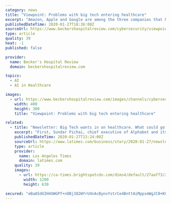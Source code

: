 ```yaml
---
category: news
title: "Viewpoint: Problems with big tech entering healthcare"
excerpt: "Amazon, Apple and Google are among the three companies that have made recent strides to enter the $3 trillion healthcare sector. Amazon is expanding its online pharmacy; Google is investing heavily in artificial intelligence and Apple is transforming its Apple Watch to include more medical features. While these initiatives may improve the ..."
publishedDateTime: 2020-01-27T18:36:00Z
sourceUrl: https://www.beckershospitalreview.com/cybersecurity/viewpoint-problems-with-big-tech-entering-healthcare.html
type: article
quality: 39
heat: -1
published: false

provider:
  name: Becker's Hospital Review
  domain: beckershospitalreview.com

topics:
  - AI
  - AI in Healthcare

images:
  - url: https://www.beckershospitalreview.com/images/channels/cybersecurity/7.jpg
    width: 400
    height: 300
    title: "Viewpoint: Problems with big tech entering healthcare"

related:
  - title: "Newsletter: Big Tech wants in on healthcare. What could go wrong?"
    excerpt: "First, Sundar Pichai, chief executive of Alphabet and its Google subsidiary, said at the World Economic Forum at Davos, Switzerland, that healthcare represents a huge opportunity to improve people’s lives using artificial intelligence — something that, not coincidentally, Google is heavily invested in. “Look at the potential here,” he said."
    publishedDateTime: 2020-01-27T13:24:00Z
    sourceUrl: https://www.latimes.com/business/story/2020-01-27/newsletter-tech-healthcare
    type: article
    provider:
      name: Los Angeles Times
      domain: latimes.com
    quality: 39
    images:
      - url: https://ca-times.brightspotcdn.com/dims4/default/27aaff3/2147483647/strip/true/crop/2048x1075+0+144/resize/1200x630!/quality/90/?url=https%3A%2F%2Fcalifornia-times-brightspot.s3.amazonaws.com%2Fbf%2Ffa%2F787997bdfaf288e11de3525d15ca%2Fla-fi-tn-apple-watch-sale-20150423-001
        width: 1200
        height: 630

secured: "eBaA5dGIH4UWGPf+nOBj382WYrU4nAcBynvYstrCe4BnttAiMppsmWgJC0+KOVdDYkM09eSDX76ktYZRya3nNDIjp79PLpbcK1uz5E6IqdrJJbxML/wlk8v2Afc4aNuHFNoJMbB6JltExsNUrle1s23icgGg1DTT7fT+xQFW6AIpDY7PXT121N3SBgy8jMLVpgSM8Vkm8g7gtNGwN/fUhcISwOZoFABt40PWeZpggQ74wDL8FWFxTcX7soHkVmisb4q5aJurwSmDZVAUdEIp95Hd6dXVVgDiYu+PfPZ4ZhE1jUh2jQLD3qw93CsxnQz1;oU/QNSs38sp8ZEoh4lxUqw=="
---
```


